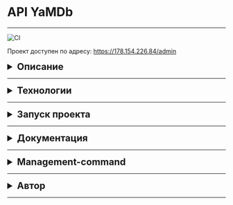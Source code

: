# API YaMDb
***
![CI](https://github.com/Hellon048/yamdb_final/actions/workflows/yamdb_workflow.yml/badge.svg)

Проект доступен по адресу: https://178.154.226.84/admin

<details>
    <summary style="font-size: 16pt; font-weight: bold">Описание</summary>

Проект YaMDb собирает отзывы пользователей на произведения. Произведения делятся на категории: «Книги», «Фильмы», «Музыка». Список категорий может быть расширен администратором.
Сами произведения в YaMDb не хранятся, здесь нельзя посмотреть фильм или послушать музыку.
Произведению может быть присвоен жанр из списка предустановленных. Новые жанры может создавать только администратор.
Благодарные или возмущённые пользователи оставляют к произведениям текстовые отзывы и ставят произведению оценку. Из пользовательских оценок формируется рейтинг.

</details>

***
<details>
    <summary style="font-size: 16pt; font-weight: bold">Технологии</summary>

* Python 3.9
* Django 2.2.16
* djangorestframework 3.12.4
* Docker 20.10.17
* Postgres:13.0-alpine
* Nginx:1.21.3-alpine


С полным списком технологий можно ознакомиться в файле requirements.txt
</details>

***

<details>
    <summary style="font-size: 16pt; font-weight: bold">Запуск проекта</summary>


Запуск проекта:
```
docker-compose up -d --build
```

Сделать миграции внутри web контейнера:
```
cd infra
```
```
docker-compose exec web python manage.py migrate
```
Создать SuperUser'а:
```
docker-compose exec web python manage.py createsuperuser

```
Подгрузить статику в контейнер:
```
docker-compose exec web python manage.py collectstatic --no-input
```

</details>

***
<details>
     <summary style="font-size: 16pt; font-weight: bold">Документация</summary>

С документацией проекта можно ознакомиться по [ссылке](http://178.154.226.84/redoc/) после запуска проекта.
</details>


***
<details>
    <summary style="font-size: 16pt; font-weight: bold">Management-command</summary>

Если у Вас есть чем наполнить базу данных, а именно у Вас имеется *.csv файл,
то management-command fill_db Вам облегчит жизнь. Для того чтобы
воспользоваться ею, необходимо прописать в командной строке вашего проекта следующее:
```
docker-compose exec web python manage.py fill_db -m [Model] -f [file]
```
Важно отметить, что название модели нужно вводить строго
с заглавной буквы. Так же для заполнения БД необходимо по следующем критериям:
1. Первым делом заполнить модель User;
2. Заполнить модели Category / Genre;
3. Заполнить модель Title;
4. Заполнить модель GenreTitle;
5. Последующие модели.
Если не учесть данную последовательность, то возникнет ошибка,
т.к. все модели с полями ForeignKey / ManyToManyField ожидают
экземпляр класса связующей ею моделью.

Просьба - учесть данный факт!

### Пример команды
```
python manage.py fill_db -m Category -f category
```
Для подробной информации используйте:
```
python manage.py fill_db -h
```
</details>

***
<details>
    <summary style="font-size: 16pt; font-weight: bold">Автор</summary>

* [Вячеслав Наприенко](https://github.com/Hellon048)

</details>

***
